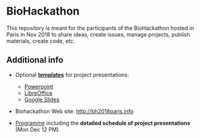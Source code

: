 # BioHackathon

This repository is meant for the participants of the BioHackathon hosted in Paris in Nov 2018 to share ideas, create issues, manage projects, publish materials, create code, etc.

## Additional info

- Optional **[templates](templates)** for project presentations: 

    - [Powerpoint](templates/Biohackathon-presentation_template.pptx) 
    - [LibreOffice](templates/Biohackathon-presentation_template.odp)
    - [Google Slides](https://goo.gl/2MXpMq	)

- Biohackathon Web site: <http://bh2018paris.info>

- [Programme](http://bh2018paris.info/programme.html) including the **detailed schedule of project presentations** (Mon Dec 12 PM).
